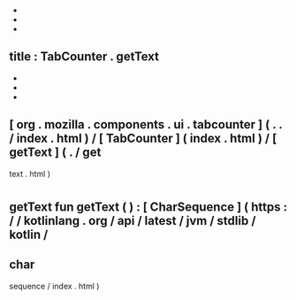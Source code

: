 -
-
-
title
:
TabCounter
.
getText
-
-
-
-
[
org
.
mozilla
.
components
.
ui
.
tabcounter
]
(
.
.
/
index
.
html
)
/
[
TabCounter
]
(
index
.
html
)
/
[
getText
]
(
.
/
get
-
text
.
html
)
#
getText
fun
getText
(
)
:
[
CharSequence
]
(
https
:
/
/
kotlinlang
.
org
/
api
/
latest
/
jvm
/
stdlib
/
kotlin
/
-
char
-
sequence
/
index
.
html
)
